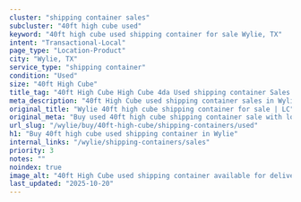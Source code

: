 ```yaml
---
cluster: "shipping container sales"
subcluster: "40ft high cube used"
keyword: "40ft high cube used shipping container for sale Wylie, TX"
intent: "Transactional-Local"
page_type: "Location-Product"
city: "Wylie, TX"
service_type: "shipping container"
condition: "Used"
size: "40ft High Cube"
title_tag: "40ft High Cube High Cube 4da Used shipping container Sales in Wylie | LC Container"
meta_description: "40ft High Cube used shipping container sales in Wylie. High cube containers with extra height. Fast delivery, competitive pricing. Serving shipping containers area. Quote ID: 3UE. Call (214) 524-4168 for your free quote today."
original_title: "Wylie 40ft high cube shipping container for sale | LC"
original_meta: "Buy used 40ft high cube shipping container sale with local delivery in Wylie, TX. LC Container — local Since 2003. Request a fast quote today."
url_slug: "/wylie/buy/40ft-high-cube/shipping-containers/used"
h1: "Buy 40ft high cube used shipping container in Wylie"
internal_links: "/wylie/shipping-containers/sales"
priority: 3
notes: ""
noindex: true
image_alt: "40ft High Cube used shipping container available for delivery in Wylie"
last_updated: "2025-10-20"
---
```


<!-- TODO: Add unique city/inventory copy, images, and internal links here. -->
